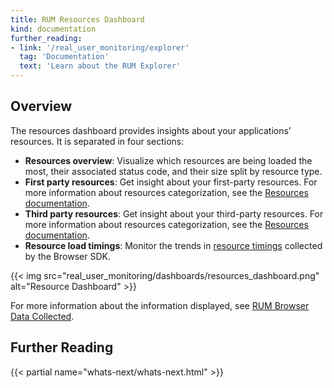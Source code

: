 ```yaml
---
title: RUM Resources Dashboard
kind: documentation
further_reading:
- link: '/real_user_monitoring/explorer'
  tag: 'Documentation'
  text: 'Learn about the RUM Explorer'
---
```


## Overview

The resources dashboard provides insights about your applications’ resources. It is separated in four sections:

- **Resources overview**:
    Visualize which resources are being loaded the most, their associated status code, and their size split by resource type.
- **First party resources**:
    Get insight about your first-party resources. For more information about resources categorization, see the [Resources documentation][1].
- **Third party resources**:
    Get insight about your third-party resources. For more information about resources categorization, see the [Resources documentation][1].
- **Resource load timings**:
    Monitor the trends in [resource timings][2] collected by the Browser SDK.

{{< img src="real_user_monitoring/dashboards/resources_dashboard.png" alt="Resource Dashboard" >}}

For more information about the information displayed, see [RUM Browser Data Collected][3].

## Further Reading

{{< partial name="whats-next/whats-next.html" >}}

[1]: /real_user_monitoring/data_collected/resource/
[2]: https://www.w3.org/TR/resource-timing-1/
[3]: /real_user_monitoring/data_collected/
